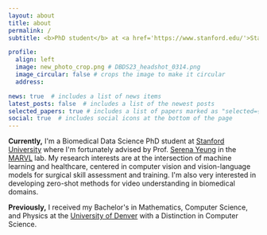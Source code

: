 ```yaml
---
layout: about
title: about
permalink: /
subtitle: <b>PhD student</b> at <a href='https://www.stanford.edu/'>Stanford</a>

profile:
  align: left
  image: new_photo_crop.png # DBDS23_headshot_0314.png
  image_circular: false # crops the image to make it circular
  address: 

news: true  # includes a list of news items
latest_posts: false  # includes a list of the newest posts
selected_papers: true # includes a list of papers marked as "selected={true}"
social: true  # includes social icons at the bottom of the page
---
```


<b>Currently,</b> I'm a Biomedical Data Science PhD student at <a href="https://med.stanford.edu/bmi.html">Stanford University</a> where I'm fortunately advised by Prof. <a href="https://ai.stanford.edu/~syyeung/">Serena Yeung</a> in the <a href="https://marvl.stanford.edu/">MARVL</a> lab. My research interests are at the intersection of machine learning and healthcare, centered in computer vision and vision-language models for surgical skill assessment and training. I'm also very interested in developing zero-shot methods for video understanding in biomedical domains.



<b>Previously,</b> I received my Bachelor's in Mathematics, Computer Science, and Physics at the <a href="https://ritchieschool.du.edu/academics-education/departments/computer-science">University of Denver</a> with a Distinction in Computer Science. 